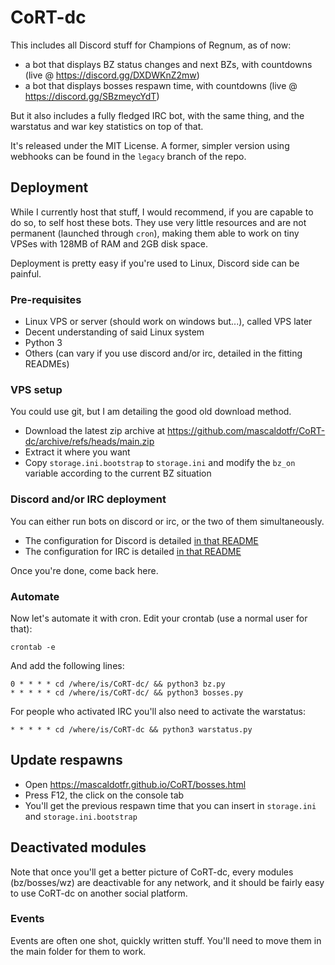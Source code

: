 # CoRT-dc

This includes all Discord stuff for Champions of Regnum, as of now:
- a bot that displays BZ status changes and next BZs, with countdowns (live @ https://discord.gg/DXDWKnZ2mw)
- a bot that displays bosses respawn time, with countdowns (live @ https://discord.gg/SBzmeycYdT)

But it also includes a fully fledged IRC bot, with the same thing, and the
warstatus and war key statistics on top of that.

It's released under the MIT License. A former, simpler version using webhooks can be
found in the `legacy` branch of the repo.

## Deployment

While I currently host that stuff, I would recommend, if you are capable to do
so, to self host these bots. They use very little resources and are not
permanent (launched through `cron`), making them able to work on tiny VPSes
with 128MB of RAM and 2GB disk space.

Deployment is pretty easy if you're used to Linux, Discord side can be painful.

### Pre-requisites

- Linux VPS or server (should work on windows but...), called VPS later
- Decent understanding of said Linux system
- Python 3
- Others (can vary if you use discord and/or irc, detailed in the fitting READMEs)

### VPS setup

You could use git, but I am detailing the good old download method.

- Download the latest zip archive at https://github.com/mascaldotfr/CoRT-dc/archive/refs/heads/main.zip
- Extract it where you want
- Copy `storage.ini.bootstrap` to `storage.ini` and modify the `bz_on` variable
  according to the current BZ situation

### Discord and/or IRC deployment

You can either run bots on discord or irc, or the two of them simultaneously.

- The configuration for Discord is detailed [in that README](README.discord.md)
- The configuration for IRC is detailed [in that README](README.irc.md)

Once you're done, come back here.

### Automate

Now let's automate it with cron. Edit your crontab (use a normal user for
that):

```
crontab -e
```
And add the following lines:

```
0 * * * * cd /where/is/CoRT-dc/ && python3 bz.py
* * * * * cd /where/is/CoRT-dc/ && python3 bosses.py
```

For people who activated IRC you'll also need to activate the warstatus:

```
* * * * * cd /where/is/CoRT-dc && python3 warstatus.py
```

## Update respawns

- Open https://mascaldotfr.github.io/CoRT/bosses.html
- Press F12, the click on the console tab
- You'll get the previous respawn time that you can insert in `storage.ini` and
 `storage.ini.bootstrap`

## Deactivated modules

Note that once you'll get a better picture of CoRT-dc, every modules
(bz/bosses/wz) are deactivable for any network, and it should be fairly
easy to use CoRT-dc on another social platform.

### Events

Events are often one shot, quickly written stuff. You'll need to move them in
the main folder for them to work.

